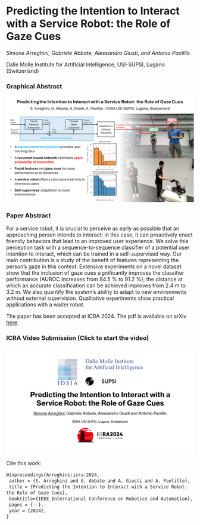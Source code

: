 # Predicting the Intention to Interact with a Service Robot: the Role of Gaze Cues

*Simone Arreghini, Gabriele Abbate, Alessandro Giusti, and Antonio Paolillo*

Dalle Molle Institute for Artificial Intelligence, USI-SUPSI, Lugano (Switzerland)

### Graphical Abstract

![image](figures/ICRA%202024%20Graphical%20Abstract.png)

### Paper Abstract

For a service robot, it is crucial to perceive as early as possible that an approaching person intends to interact: in this case, it can proactively enact friendly behaviors that lead to an improved user experience. We solve this perception task with a sequence-to-sequence classifier of a potential user intention to interact, which can be trained in a self-supervised way. Our main contribution is a study of the benefit of features representing the person’s gaze in this context. Extensive experiments on a novel dataset show that the inclusion of gaze cues significantly improves the classifier performance (AUROC increases from 84.5 % to 91.2 %); the distance at which an accurate classification can be achieved improves from 2.4 m to 3.2 m. We also quantify the system’s ability to adapt to new environments without external supervision. Qualitative experiments show practical applications with a waiter robot.

The paper has been accepted at ICRA 2024. The pdf is available on arXiv [here](https://arxiv.org/abs/2404.01986).

### ICRA Video Submission (Click to start the video)

[![image](figures/ICRA%202024%20Presentation.png)](https://www.youtube.com/watch?v=5V6efrEtfBI&ab_channel=IDSIARoboticsLab)

Cite this work:
```
@inproceedings{Arreghini:icra:2024,
 author = {S. Arreghini and G. Abbate and A. Giusti and A. Paolillo},
 title = {Predicting the Intention to Interact with a Service Robot: the Role of Gaze Cues},
 booktitle={IEEE International Conference on Robotics and Automation}, 
 pages = {--},
 year = {2024},
}
```

